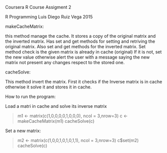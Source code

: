 Coursera R Course Assigment 2

 R Programming
 Luis Diego Ruiz Vega 2015

makeCacheMatrix:

 this method manage the cache. It stores a copy of the original matrix and
 the inverted matrix. Has set and get methods for setting and retriving the
 original matrix. Also set and get methods for the inverted matrix. 
 Set method check is the given matrix is already in cache (original)
 If it is not, set the new value otherwise alert the user with a message
 saying the new matrix not present any changes respect to the stored one.

cacheSolve:

 This method invert the matrix. First it checks if the Inverse matrix 
 is in cache otherwise it solve it and stores it in cache.


 How to run the program:

 Load a matri in cache and solve its inverse matrix
  > m1 <- matrix(c(1,0,0,0,0,1,0,0,0), ncol = 3,nrow=3)
  > c <- makeCacheMatrix(m1)
  > cacheSolve(c)

 Set a new matrix:
  > m2 <- matrix(c(1,0,0,1,0,1,0,1,1), ncol = 3,nrow=3)
  > c$set(m2)
  > cacheSolve(c)
